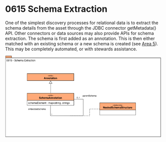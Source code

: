 <!-- SPDX-License-Identifier: CC-BY-4.0 -->
<!-- Copyright Contributors to the Egeria project. -->

# 0615 Schema Extraction

One of the simplest discovery processes for relational
data is to extract the schema details from the asset
through the JDBC connector getMetadata() API.
Other connectors or data sources may also provide APIs for schema extraction.
The schema is first added as an annotation.
This is then either matched with an existing schema or
a new schema is created (see [Area 5](Area-5-models.md)).
This may be completely automated, or with stewards assistance.

![UML](0615-Schema-Extraction.png)